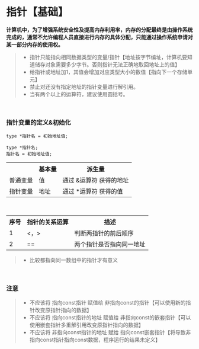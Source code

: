 # 指针【基础】

**计算机中，为了增强系统安全性及提高内存利用率，内存的分配最终是由操作系统完成的，通常不允许编程人员直接进行内存的具体分配，只能通过操作系统申请对某一部分内存的使用权。**


>* 指针只能指向相同数据类型的变量/指针【地址按字节编址，计算机要知道储存对象需要多少字节。否则指针无法正确地取回地址上的值】
>* 给指针或地址加1，其值会增加对应类型大小的数值【指向下一个存储单元】
>* 禁止对还没有指定地址的指针变量进行解引用。
>* 当有两个以上的运算符，建议使用圆括号。

<br>

### 指针变量的定义&初始化
```
type *指针名 = 初始地址值; 
```
```
type *指针名;
指针名 = 初始地址值;         
```

<table>
    <tr>
        <th></th>
        <th>基本量</th>
        <th>派生量</th>
    </tr>
    <tr>
        <td>普通变量</td>
        <td>值</td>
        <td>通过 &运算符 获得的地址</td>
    </tr>
        <tr>
        <td>指针变量</td>
        <td>地址</td>
        <td>通过 *运算符 获得的值</td>
    </tr>
    
</table>

<br>

<table>
    <tr>
        <th>序号</th>
        <th>指针的关系运算</th>
        <th>描述
</th>
    </tr>
    <tr>
        <td>1</td>
        <td><，></td>
        <td>判断两指针的前后顺序</td>
    </tr>
        <tr>
        <td>2</td>
        <td>==</td>
        <td>两个指针是否指向同一地址</td>
    </tr>
    
</table>

>* 比较都指向同一数组中的指针才有意义

<br>

### 注意
>* 不应该将 指向const指针 赋值给 非指向const的指针【可以使用新的指针改变原指针指向的数据】
>* 不应该将 指向const指针的地址 赋值给 非指向const的嵌套指针【可以使用嵌套指针多重解引用改变原指针指向的数据】
>* 不应该将 非指向const指针的地址 赋给 指向const嵌套指针【将导致非指向const指针指向const数据，程序运行的结果未定义】











